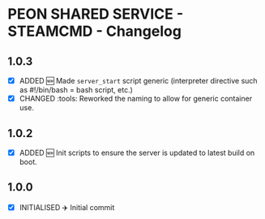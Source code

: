 # PEON SHARED SERVICE - STEAMCMD - Changelog

## 1.0.3

- [x] ADDED :new: Made `server_start` script generic (interpreter directive such as #!/bin/bash = bash script, etc.)
- [x] CHANGED :tools: Reworked the naming to allow for generic container use.

## 1.0.2

- [x] ADDED :new: Init scripts to ensure the server is updated to latest build on boot.

## 1.0.0

- [x] INITIALISED :airplane: Initial commit
